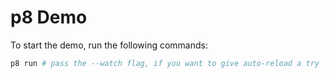 # p8 Demo

To start the demo, run the following commands:

```sh
p8 run # pass the --watch flag, if you want to give auto-reload a try
```